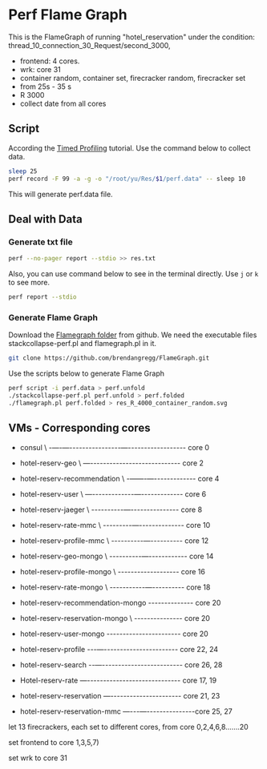 # Perf Flame Graph
This is the FlameGraph of running  "hotel_reservation" under the condition: thread_10_connection_30_Request/second_3000, 
- frontend: 4 cores.
- wrk: core 31
- container random, container set, firecracker random, firecracker set
- from 25s - 35 s
- R 3000
- collect date from all cores

## Script
According the [Timed Profiling](https://brendangregg.com/perf.html#TimedProfiling) tutorial. Use the command below to collect data.
```bash
sleep 25
perf record -F 99 -a -g -o "/root/yu/Res/$1/perf.data" -- sleep 10
```
This will generate perf.data file.

## Deal with Data
### Generate txt file
```bash
perf --no-pager report --stdio >> res.txt
```
Also, you can use command below to see in the terminal directly. Use `j` or `k` to see more.
```bash
perf report --stdio
```

### Generate Flame Graph
Download the [Flamegraph folder](https://github.com/brendangregg/FlameGraph) from github. We need the executable files stackcollapse-perf.pl and flamegraph.pl in it.
```bash
git clone https://github.com/brendangregg/FlameGraph.git
```

Use the scripts below to generate Flame Graph
```bash
perf script -i perf.data > perf.unfold
./stackcollapse-perf.pl perf.unfold > perf.folded
./flamegraph.pl perf.folded > res_R_4000_container_random.svg
```

## VMs - Corresponding cores
* consul \ -—-—----------------—------------------ core 0
* hotel-reserv-geo \ —---------------------------- core 2
* hotel-reserv-recommendation \ -——-—------------- core 4
* hotel-reserv-user \ —-------------—------------- core 6
* hotel-reserv-jaeger \ ----------—--------------- core 8
* hotel-reserv-rate-mmc \ ---------—-------------- core 10
* hotel-reserv-profile-mmc \ ----------—---------- core 12
* hotel-reserv-geo-mongo \ ----------—------------ core 14
* hotel-reserv-profile-mongo \ ------------------- core 16
* hotel-reserv-rate-mongo \ -----------—---------- core 18
* hotel-reserv-recommendation-mongo -------------- core 20

* hotel-reserv-reservation-mongo \ --------------- core 20
* hotel-reserv-user-mongo  ----------------------- core 20

* hotel-reserv-profile ---—----------------------- core 22, 24
* hotel-reserv-search --—------------------------- core 26, 28
* Hotel-reserv-rate —----------------------------- core 17, 19
* hotel-reserv-reservation —---------------------- core 21, 23
* hotel-reserv-reservation-mmc —---—---------------core 25, 27

let 13 firecrackers, each set to different cores, from core 0,2,4,6,8…….20

set frontend to core 1,3,5,7)

set wrk to core 31
